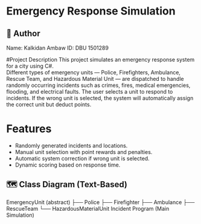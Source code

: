 # Emergency Response Simulation

## 👋 Author
Name: Kalkidan Ambaw 
ID: DBU 1501289

#Project Description
This project simulates an emergency response system for a city using C#.  
Different types of emergency units — Police, Firefighters, Ambulance, Rescue Team, and Hazardous Material Unit — are dispatched to handle randomly occurring incidents such as crimes, fires, medical emergencies, flooding, and electrical faults.
The user selects a unit to respond to incidents. If the wrong unit is selected, the system will automatically assign the correct unit but deduct points.

# Features
- Randomly generated incidents and locations.
- Manual unit selection with point rewards and penalties.
- Automatic system correction if wrong unit is selected.
- Dynamic scoring based on response time.

## 🗺️ Class Diagram (Text-Based) 
EmergencyUnit (abstract) ├── Police ├── Firefighter ├── Ambulance ├── RescueTeam └── HazardousMaterialUnit
Incident
Program (Main Simulation)


